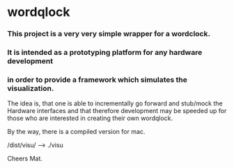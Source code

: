 # wordqlock

### This project is a very very simple wrapper for a wordclock.
### It is intended as a prototyping platform for any hardware development 
### in order to provide a framework which simulates the visualization.

The idea is, that one is able to incrementally go forward and stub/mock the Hardware interfaces
and that therefore development may be speeded up for those who are interested in
creating their own wordqlock.

By the way, there is a compiled version for mac. 

/dist/visu/ --> ./visu 

Cheers Mat.

